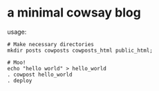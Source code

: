 # a minimal cowsay blog

usage:
    
    # Make necessary directories
    mkdir posts cowposts cowposts_html public_html;
    
    # Moo!
    echo "hello world" > hello_world
    . cowpost hello_world
    . deploy
